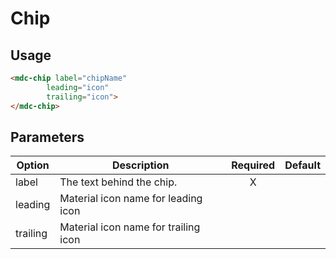 # Chip

## Usage
```html
<mdc-chip label="chipName"
		leading="icon"
	    trailing="icon">
</mdc-chip>
```
## Parameters
| Option | Description | Required | Default |
|--|--|:--:|:--:|
| label		| The text behind the chip.					| X |				|
| leading			|	Material icon name for leading icon |		|				|
| trailing | Material icon name for trailing icon	| |				|
